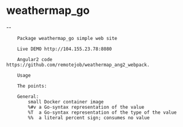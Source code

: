 # weathermap_go
--

    	Package weathermap_go simple web site

    	Live DEMO http://104.155.23.78:8080

    	Angular2 code https://github.com/remotejob/weathermap_ang2_webpack.

    	Usage

    	The points:

    	General:
            small Docker container image
    		%#v a Go-syntax representation of the value
    		%T	a Go-syntax representation of the type of the value
    		%%	a literal percent sign; consumes no value
